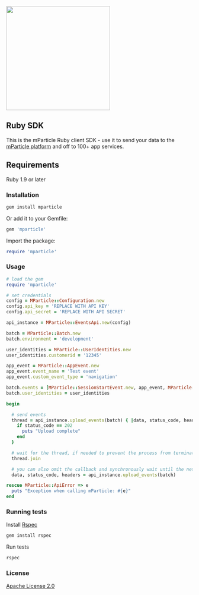 <img src="http://static.mparticle.com/sdk/logo.svg" width="280">

## Ruby SDK

This is the mParticle Ruby client SDK - use it to send your data to the [mParticle platform](https://www.mparticle.com/) and off to 100+ app services.

## Requirements

Ruby 1.9 or later

### Installation

```sh
gem install mparticle
```

Or add it to your Gemfile:

```ruby
gem 'mparticle'
```

Import the package:

```ruby
require 'mparticle'
```

### Usage

```ruby
# load the gem
require 'mparticle'

# set credentials
config = MParticle::Configuration.new
config.api_key = 'REPLACE WITH API KEY'
config.api_secret = 'REPLACE WITH API SECRET'

api_instance = MParticle::EventsApi.new(config)

batch = MParticle::Batch.new
batch.environment = 'development'

user_identities = MParticle::UserIdentities.new
user_identities.customerid = '12345'

app_event = MParticle::AppEvent.new
app_event.event_name = 'Test event'
app_event.custom_event_type = 'navigation'

batch.events = [MParticle::SessionStartEvent.new, app_event, MParticle::SessionEndEvent.new]
batch.user_identities = user_identities

begin

  # send events
  thread = api_instance.upload_events(batch) { |data, status_code, headers|
    if status_code == 202
      puts "Upload complete"
    end
  }

  # wait for the thread, if needed to prevent the process from terminating
  thread.join

  # you can also omit the callback and synchronously wait until the network request completes.
  data, status_code, headers = api_instance.upload_events(batch)

rescue MParticle::ApiError => e
  puts "Exception when calling mParticle: #{e}"
end
```

### Running tests

Install [Rspec](https://github.com/rspec/rspec)

```sh
gem install rspec
```

Run tests

```sh
rspec
```

### License

[Apache License 2.0](http://www.apache.org/licenses/LICENSE-2.0)
